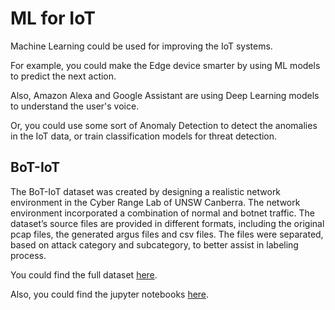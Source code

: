 # ML for IoT

Machine Learning could be used for improving the IoT systems.

For example, you could make the Edge device smarter by using ML models to predict the next action.

Also, Amazon Alexa and Google Assistant are using Deep Learning models to understand the user's voice.

Or, you could use some sort of Anomaly Detection to detect the anomalies in the IoT data, or train classification models for threat detection.

## BoT-IoT

The BoT-IoT dataset was created by designing a realistic network environment in the Cyber Range Lab of UNSW Canberra. The network environment incorporated a combination of normal and botnet traffic. The dataset’s source files are provided in different formats, including the original pcap files, the generated argus files and csv files. The files were separated, based on attack category and subcategory, to better assist in labeling process.

You could find the full dataset [here](https://research.unsw.edu.au/projects/bot-iot-dataset).

Also, you could find the jupyter notebooks [here](./IoT-Bot/notebooks/).
